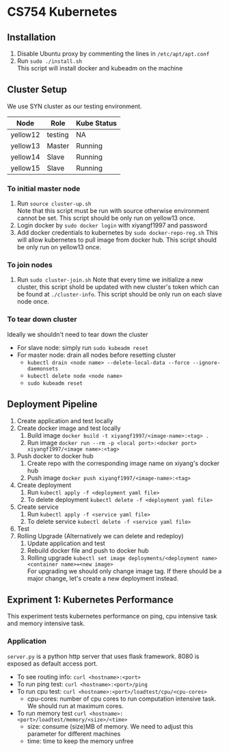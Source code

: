 # CS754 Kubernetes

## Installation
1. Disable Ubuntu proxy by commenting the lines in  ```/etc/apt/apt.conf```  
2. Run ```sudo ./install.sh```  
This script will install docker and kubeadm on the machine  
## Cluster Setup
We use SYN cluster as our testing environment.   

| Node     | Role    | Kube Status  |
| -------- | ------- | ------------ |
| yellow12 | testing | NA           |
| yellow13 | Master  | Running      |
| yellow14 | Slave   | Running      |
| yellow15 | Slave   | Running      |  

### To initial master node
1. Run ```source cluster-up.sh```  
Note that this script must be run with source otherwise environment cannot be set. This script should be only run on yellow13 once.
2. Login docker by ```sudo docker login``` with xiyangf1997 and password
3. Add docker credentials to kubernetes by ```sudo docker-repo-reg.sh```
This will allow kubernetes to pull image from docker hub. This script should be only run on yellow13 once.
### To join nodes
1. Run ```sudo cluster-join.sh```
Note that every time we initialize a new cluster, this script shold be updated with new cluster's token which can be found at ```./cluster-info```. This script should be only run on each slave node once.
### To tear down cluster
Ideally we shouldn't need to tear down the cluster
* For slave node: simply run ```sudo kubeadm reset```
* For master node: drain all nodes before resetting cluster  
  * ```kubectl drain <node name> --delete-local-data --force --ignore-daemonsets```
  * ```kubectl delete node <node name>```
  * ```sudo kubeadm reset```  

## Deployment Pipeline
1. Create application and test locally
2. Create docker image and test locally
   1. Build image ```docker build -t xiyangf1997/<image-name>:<tag> .```
   2. Run image ```docker run --rm -p <local port>:<docker port> xiyangf1997/<image name>:<tag>```
3. Push docker to docker hub
   1. Create repo with the corresponding image name on xiyang's docker hub
   2. Push image ```docker push xiyangf1997/<image-name>:<tag>```
4. Create deployment
   1. Run ```kubectl apply -f <deployment yaml file>```
   2. To delete deployment ```kubectl delete -f <deployment yaml file>```
5. Create service
   1. Run ```kubectl apply -f <service yaml file>```
   2. To delete service ```kubectl delete -f <service yaml file>```
6. Test
7. Rolling Upgrade (Alternatively we can delete and redeploy)
   1. Update application and test
   2. Rebuild docker file and push to docker hub
   3. Rolling upgrade ```kubectl set image deployments/<deployment name> <container name>=<new image>```  
   For upgrading we should only change image tag. If there should be a major change, let's create a new deployment instead.
   
## Expriment 1: Kubernetes Performance
This experiment tests kubernetes performance on ping, cpu intensive task and memory intensive task.  
### Application
```server.py``` is a python http server that uses flask framework. 8080 is exposed as default access port.  
* To see routing info: ```curl <hostname>:<port>```
* To run ping test: ```curl <hostname>:<port>/ping```
* To run cpu test: ```curl <hostname>:<port>/loadtest/cpu/<cpu-cores>```
  * cpu-cores: number of cpu cores to run computation intensive task. We should run at maximum cores.
* To run memory test ```curl <hostname>:<port>/loadtest/memory/<size>/<time>```
  * size: consume (size)MB of memory. We need to adjust this parameter for different machines
  * time: time to keep the memory unfree 
